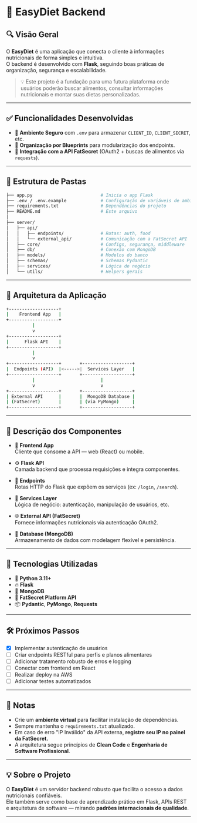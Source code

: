 # 🍎 EasyDiet Backend

## 🔍 Visão Geral

O **EasyDiet** é uma aplicação que conecta o cliente à informações nutricionais de forma simples e intuitiva.  
O backend é desenvolvido com **Flask**, seguindo boas práticas de organização, segurança e escalabilidade.

> 💡 Este projeto é a fundação para uma futura plataforma onde usuários poderão buscar alimentos, consultar informações nutricionais e montar suas dietas personalizadas.

---

## ✅ Funcionalidades Desenvolvidas

- 🔐 **Ambiente Seguro** com `.env` para armazenar `CLIENT_ID`, `CLIENT_SECRET`, etc.
- 🧩 **Organização por Blueprints** para modularização dos endpoints.
- 🔗 **Integração com a API FatSecret** (OAuth2 + buscas de alimentos via `requests`).

---

## 📁 Estrutura de Pastas

```bash
├── app.py                          # Inicia o app Flask
├── .env / .env.example             # Configuração de variáveis de ambiente
├── requirements.txt                # Dependências do projeto
├── README.md                       # Este arquivo
│
├── server/
│   ├── api/
│   │   ├── endpoints/              # Rotas: auth, food
│   │   └── external_api/           # Comunicação com a FatSecret API
│   ├── core/                       # Configs, segurança, middleware
│   ├── db/                         # Conexão com MongoDB
│   ├── models/                     # Modelos do banco
│   ├── schemas/                    # Schemas Pydantic
│   ├── services/                   # Lógica de negócio
│   └── utils/                      # Helpers gerais
```

---

## 🧠 Arquitetura da Aplicação

```bash
+-------------------+
|    Frontend App   |
+-------------------+
          |
          v
+-------------------+
|      Flask API    |
+-------------------+
          |
          v
+-------------------+       +-------------------+
|  Endpoints (API)  |<----->|  Services Layer   |
+-------------------+       +-------------------+
          |                         |
          v                         v
+-------------------+       +-------------------+
| External API      |       |  MongoDB Database |
| (FatSecret)       |       | (via PyMongo)     |
+-------------------+       +-------------------+
```

---

## 🧱 Descrição dos Componentes

- 🎨 **Frontend App**  
  Cliente que consome a API — web (React) ou mobile.

- ⚙️ **Flask API**  
  Camada backend que processa requisições e integra componentes.

- 🚪 **Endpoints**  
  Rotas HTTP do Flask que expõem os serviços (ex: `/login`, `/search`).

- 🧠 **Services Layer**  
  Lógica de negócio: autenticação, manipulação de usuários, etc.

- 🌐 **External API (FatSecret)**  
  Fornece informações nutricionais via autenticação OAuth2.

- 💾 **Database (MongoDB)**  
  Armazenamento de dados com modelagem flexível e persistência.

---

## 🚀 Tecnologias Utilizadas

- 🐍 **Python 3.11+**
- 🔥 **Flask**
- 🍃 **MongoDB**
- 🥗 **FatSecret Platform API**
- 📦 **Pydantic**, **PyMongo**, **Requests**

---

## 🛠️ Próximos Passos

- [x] Implementar autenticação de usuários
- [ ] Criar endpoints RESTful para perfis e planos alimentares
- [ ] Adicionar tratamento robusto de erros e logging
- [ ] Conectar com frontend em React
- [ ] Realizar deploy na AWS
- [ ] Adicionar testes automatizados

---

## 📝 Notas

- Crie um **ambiente virtual** para facilitar instalação de dependências.
- Sempre mantenha o `requirements.txt` atualizado.
- Em caso de erro "IP Inválido" da API externa, **registre seu IP no painel da FatSecret.**
- A arquitetura segue princípios de **Clean Code** e **Engenharia de Software Profissional**.

---

## 💡 Sobre o Projeto

O **EasyDiet** é um servidor backend robusto que facilita o acesso a dados nutricionais confiáveis.  
Ele também serve como base de aprendizado prático em Flask, APIs REST e arquitetura de software — mirando **padrões internacionais de qualidade**.

---

<!-- ## 🖋️ Autores

- **Gustavo Lima**
- **[GitHub: gustavolafz]** 
- **OUTROS AUTORES (COLOQUEM OS NOMES)**
- **[GitHub ou LinkedIn]** -->

<!-- > Desenvolvido com ❤️ por quem acredita em comida inteligente. -->

